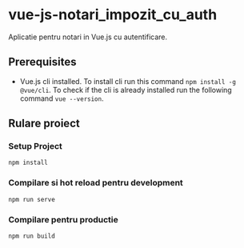# vue-js-notari_impozit_cu_auth
Aplicatie pentru notari in Vue.js cu autentificare. 

## Prerequisites

- Vue.js cli installed. 
To install cli run this command `npm install -g @vue/cli`. 
To check if the cli is already installed run the following command `vue --version`.

## Rulare proiect

### Setup Project
```
npm install
```

### Compilare si hot reload pentru development
```
npm run serve
```

### Compilare pentru productie
```
npm run build
```